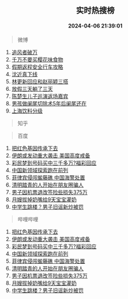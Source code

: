 <div align="center"><h2>实时热搜榜</h2><h4>2024-04-06 21:39:01</h4></div>

> 微博  

1. [追风者破万](https://s.weibo.com/weibo?q=%E8%BF%BD%E9%A3%8E%E8%80%85%E7%A0%B4%E4%B8%87&t=31&band_rank=1&Refer=top)<br />
2. [千万不要买樱花味食物](https://s.weibo.com/weibo?q=%23%E5%8D%83%E4%B8%87%E4%B8%8D%E8%A6%81%E4%B9%B0%E6%A8%B1%E8%8A%B1%E5%91%B3%E9%A3%9F%E7%89%A9%23&t=31&band_rank=2&Refer=top)<br />
3. [假期返程安全行车攻略](https://s.weibo.com/weibo?q=%23%E5%81%87%E6%9C%9F%E8%BF%94%E7%A8%8B%E5%AE%89%E5%85%A8%E8%A1%8C%E8%BD%A6%E6%94%BB%E7%95%A5%23&t=31&band_rank=3&Refer=top)<br />
4. [沈近真下线](https://s.weibo.com/weibo?q=%E6%B2%88%E8%BF%91%E7%9C%9F%E4%B8%8B%E7%BA%BF&t=31&band_rank=4&Refer=top)<br />
5. [林更新回应和赵丽颖三搭](https://s.weibo.com/weibo?q=%23%E6%9E%97%E6%9B%B4%E6%96%B0%E5%9B%9E%E5%BA%94%E5%92%8C%E8%B5%B5%E4%B8%BD%E9%A2%96%E4%B8%89%E6%90%AD%23&t=31&band_rank=5&Refer=top)<br />
6. [放假三天躺了三天](https://s.weibo.com/weibo?q=%23%E6%94%BE%E5%81%87%E4%B8%89%E5%A4%A9%E8%BA%BA%E4%BA%86%E4%B8%89%E5%A4%A9%23&t=31&band_rank=6&Refer=top)<br />
7. [陈楚生儿子巡演返场嘉宾](https://s.weibo.com/weibo?q=%23%E9%99%88%E6%A5%9A%E7%94%9F%E5%84%BF%E5%AD%90%E5%B7%A1%E6%BC%94%E8%BF%94%E5%9C%BA%E5%98%89%E5%AE%BE%23&t=31&band_rank=7&Refer=top)<br />
8. [男孩做阑尾切除术5年后阑尾还在](https://s.weibo.com/weibo?q=%23%E7%94%B7%E5%AD%A9%E5%81%9A%E9%98%91%E5%B0%BE%E5%88%87%E9%99%A4%E6%9C%AF5%E5%B9%B4%E5%90%8E%E9%98%91%E5%B0%BE%E8%BF%98%E5%9C%A8%23&t=31&band_rank=8&Refer=top)<br />
9. [上海饮料分级](https://s.weibo.com/weibo?q=%E4%B8%8A%E6%B5%B7%E9%A5%AE%E6%96%99%E5%88%86%E7%BA%A7&t=31&band_rank=9&Refer=top)<br />

> 知乎  


> 百度  

1. [把红色基因传承下去](https://www.baidu.com/s?wd=%E6%8A%8A%E7%BA%A2%E8%89%B2%E5%9F%BA%E5%9B%A0%E4%BC%A0%E6%89%BF%E4%B8%8B%E5%8E%BB&sa=fyb_news&rsv_dl=fyb_news)<br />
2. [伊朗或发动重大袭击 美国高度戒备](https://www.baidu.com/s?wd=%E4%BC%8A%E6%9C%97%E6%88%96%E5%8F%91%E5%8A%A8%E9%87%8D%E5%A4%A7%E8%A2%AD%E5%87%BB+%E7%BE%8E%E5%9B%BD%E9%AB%98%E5%BA%A6%E6%88%92%E5%A4%87&sa=fyb_news&rsv_dl=fyb_news)<br />
3. [彩民梦到号码买中三千多万?福彩回应](https://www.baidu.com/s?wd=%E5%BD%A9%E6%B0%91%E6%A2%A6%E5%88%B0%E5%8F%B7%E7%A0%81%E4%B9%B0%E4%B8%AD%E4%B8%89%E5%8D%83%E5%A4%9A%E4%B8%87%3F%E7%A6%8F%E5%BD%A9%E5%9B%9E%E5%BA%94&sa=fyb_news&rsv_dl=fyb_news)<br />
4. [中国新领域探索跑在前列](https://www.baidu.com/s?wd=%E4%B8%AD%E5%9B%BD%E6%96%B0%E9%A2%86%E5%9F%9F%E6%8E%A2%E7%B4%A2%E8%B7%91%E5%9C%A8%E5%89%8D%E5%88%97&sa=fyb_news&rsv_dl=fyb_news)<br />
5. [菲律宾侵闯鲎藤礁 中国海警处置](https://www.baidu.com/s?wd=%E8%8F%B2%E5%BE%8B%E5%AE%BE%E4%BE%B5%E9%97%AF%E9%B2%8E%E8%97%A4%E7%A4%81+%E4%B8%AD%E5%9B%BD%E6%B5%B7%E8%AD%A6%E5%A4%84%E7%BD%AE&sa=fyb_news&rsv_dl=fyb_news)<br />
6. [清明踏青的人开始在朋友圈骗人](https://www.baidu.com/s?wd=%E6%B8%85%E6%98%8E%E8%B8%8F%E9%9D%92%E7%9A%84%E4%BA%BA%E5%BC%80%E5%A7%8B%E5%9C%A8%E6%9C%8B%E5%8F%8B%E5%9C%88%E9%AA%97%E4%BA%BA&sa=fyb_news&rsv_dl=fyb_news)<br />
7. [男子因机票退改签险些损失375万](https://www.baidu.com/s?wd=%E7%94%B7%E5%AD%90%E5%9B%A0%E6%9C%BA%E7%A5%A8%E9%80%80%E6%94%B9%E7%AD%BE%E9%99%A9%E4%BA%9B%E6%8D%9F%E5%A4%B1375%E4%B8%87&sa=fyb_news&rsv_dl=fyb_news)<br />
8. [月嫂拔掉奶嘴给9天宝宝灌奶](https://www.baidu.com/s?wd=%E6%9C%88%E5%AB%82%E6%8B%94%E6%8E%89%E5%A5%B6%E5%98%B4%E7%BB%999%E5%A4%A9%E5%AE%9D%E5%AE%9D%E7%81%8C%E5%A5%B6&sa=fyb_news&rsv_dl=fyb_news)<br />
9. [中学生跳楼？男子旧谣新炒被罚](https://www.baidu.com/s?wd=%E4%B8%AD%E5%AD%A6%E7%94%9F%E8%B7%B3%E6%A5%BC%EF%BC%9F%E7%94%B7%E5%AD%90%E6%97%A7%E8%B0%A3%E6%96%B0%E7%82%92%E8%A2%AB%E7%BD%9A&sa=fyb_news&rsv_dl=fyb_news)<br />

> 哔哩哔哩  

1. [把红色基因传承下去](https://www.baidu.com/s?wd=%E6%8A%8A%E7%BA%A2%E8%89%B2%E5%9F%BA%E5%9B%A0%E4%BC%A0%E6%89%BF%E4%B8%8B%E5%8E%BB&sa=fyb_news&rsv_dl=fyb_news)<br />
2. [伊朗或发动重大袭击 美国高度戒备](https://www.baidu.com/s?wd=%E4%BC%8A%E6%9C%97%E6%88%96%E5%8F%91%E5%8A%A8%E9%87%8D%E5%A4%A7%E8%A2%AD%E5%87%BB+%E7%BE%8E%E5%9B%BD%E9%AB%98%E5%BA%A6%E6%88%92%E5%A4%87&sa=fyb_news&rsv_dl=fyb_news)<br />
3. [彩民梦到号码买中三千多万?福彩回应](https://www.baidu.com/s?wd=%E5%BD%A9%E6%B0%91%E6%A2%A6%E5%88%B0%E5%8F%B7%E7%A0%81%E4%B9%B0%E4%B8%AD%E4%B8%89%E5%8D%83%E5%A4%9A%E4%B8%87%3F%E7%A6%8F%E5%BD%A9%E5%9B%9E%E5%BA%94&sa=fyb_news&rsv_dl=fyb_news)<br />
4. [中国新领域探索跑在前列](https://www.baidu.com/s?wd=%E4%B8%AD%E5%9B%BD%E6%96%B0%E9%A2%86%E5%9F%9F%E6%8E%A2%E7%B4%A2%E8%B7%91%E5%9C%A8%E5%89%8D%E5%88%97&sa=fyb_news&rsv_dl=fyb_news)<br />
5. [菲律宾侵闯鲎藤礁 中国海警处置](https://www.baidu.com/s?wd=%E8%8F%B2%E5%BE%8B%E5%AE%BE%E4%BE%B5%E9%97%AF%E9%B2%8E%E8%97%A4%E7%A4%81+%E4%B8%AD%E5%9B%BD%E6%B5%B7%E8%AD%A6%E5%A4%84%E7%BD%AE&sa=fyb_news&rsv_dl=fyb_news)<br />
6. [清明踏青的人开始在朋友圈骗人](https://www.baidu.com/s?wd=%E6%B8%85%E6%98%8E%E8%B8%8F%E9%9D%92%E7%9A%84%E4%BA%BA%E5%BC%80%E5%A7%8B%E5%9C%A8%E6%9C%8B%E5%8F%8B%E5%9C%88%E9%AA%97%E4%BA%BA&sa=fyb_news&rsv_dl=fyb_news)<br />
7. [男子因机票退改签险些损失375万](https://www.baidu.com/s?wd=%E7%94%B7%E5%AD%90%E5%9B%A0%E6%9C%BA%E7%A5%A8%E9%80%80%E6%94%B9%E7%AD%BE%E9%99%A9%E4%BA%9B%E6%8D%9F%E5%A4%B1375%E4%B8%87&sa=fyb_news&rsv_dl=fyb_news)<br />
8. [月嫂拔掉奶嘴给9天宝宝灌奶](https://www.baidu.com/s?wd=%E6%9C%88%E5%AB%82%E6%8B%94%E6%8E%89%E5%A5%B6%E5%98%B4%E7%BB%999%E5%A4%A9%E5%AE%9D%E5%AE%9D%E7%81%8C%E5%A5%B6&sa=fyb_news&rsv_dl=fyb_news)<br />
9. [中学生跳楼？男子旧谣新炒被罚](https://www.baidu.com/s?wd=%E4%B8%AD%E5%AD%A6%E7%94%9F%E8%B7%B3%E6%A5%BC%EF%BC%9F%E7%94%B7%E5%AD%90%E6%97%A7%E8%B0%A3%E6%96%B0%E7%82%92%E8%A2%AB%E7%BD%9A&sa=fyb_news&rsv_dl=fyb_news)<br />
